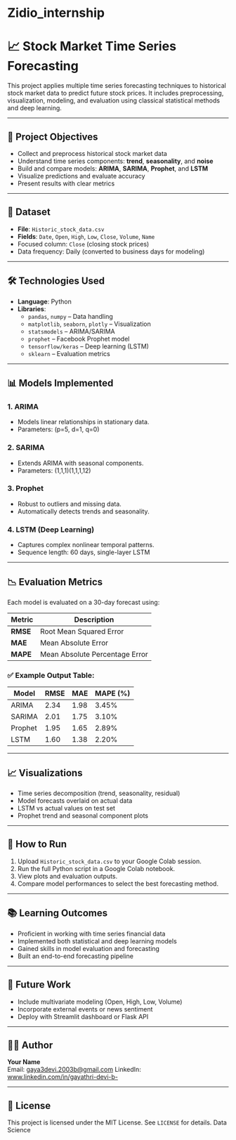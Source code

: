 # Zidio_internship

# 📈 Stock Market Time Series Forecasting

This project applies multiple time series forecasting techniques to historical stock market data to predict future stock prices. It includes preprocessing, visualization, modeling, and evaluation using classical statistical methods and deep learning.

---

## 🚀 Project Objectives

- Collect and preprocess historical stock market data
- Understand time series components: **trend**, **seasonality**, and **noise**
- Build and compare models: **ARIMA**, **SARIMA**, **Prophet**, and **LSTM**
- Visualize predictions and evaluate accuracy
- Present results with clear metrics

---

## 📁 Dataset

- **File**: `Historic_stock_data.csv`
- **Fields**: `Date`, `Open`, `High`, `Low`, `Close`, `Volume`, `Name`
- Focused column: `Close` (closing stock prices)
- Data frequency: Daily (converted to business days for modeling)

---

## 🛠️ Technologies Used

- **Language**: Python
- **Libraries**:
  - `pandas`, `numpy` – Data handling
  - `matplotlib`, `seaborn`, `plotly` – Visualization
  - `statsmodels` – ARIMA/SARIMA
  - `prophet` – Facebook Prophet model
  - `tensorflow/keras` – Deep learning (LSTM)
  - `sklearn` – Evaluation metrics

---

## 📊 Models Implemented

### 1. ARIMA
- Models linear relationships in stationary data.
- Parameters: (p=5, d=1, q=0)

### 2. SARIMA
- Extends ARIMA with seasonal components.
- Parameters: (1,1,1)(1,1,1,12)

### 3. Prophet
- Robust to outliers and missing data.
- Automatically detects trends and seasonality.

### 4. LSTM (Deep Learning)
- Captures complex nonlinear temporal patterns.
- Sequence length: 60 days, single-layer LSTM

---

## 📉 Evaluation Metrics

Each model is evaluated on a 30-day forecast using:

| Metric | Description |
|--------|-------------|
| **RMSE** | Root Mean Squared Error |
| **MAE**  | Mean Absolute Error |
| **MAPE** | Mean Absolute Percentage Error |

### ✅ Example Output Table:

| Model   | RMSE  | MAE   | MAPE (%) |
|---------|-------|-------|-----------|
| ARIMA   | 2.34  | 1.98  | 3.45%     |
| SARIMA  | 2.01  | 1.75  | 3.10%     |
| Prophet | 1.95  | 1.65  | 2.89%     |
| LSTM    | 1.60  | 1.38  | 2.20%     |

---

## 📈 Visualizations

- Time series decomposition (trend, seasonality, residual)
- Model forecasts overlaid on actual data
- LSTM vs actual values on test set
- Prophet trend and seasonal component plots

---

## 🧪 How to Run

1. Upload `Historic_stock_data.csv` to your Google Colab session.
2. Run the full Python script in a Google Colab notebook.
3. View plots and evaluation outputs.
4. Compare model performances to select the best forecasting method.

---

## 📚 Learning Outcomes

- Proficient in working with time series financial data
- Implemented both statistical and deep learning models
- Gained skills in model evaluation and forecasting
- Built an end-to-end forecasting pipeline

---

## 📌 Future Work

- Include multivariate modeling (Open, High, Low, Volume)
- Incorporate external events or news sentiment
- Deploy with Streamlit dashboard or Flask API

---

## 👨‍💻 Author

**Your Name**  
Email: gaya3devi.2003b@gmail.com 
LinkedIn: www.linkedin.com/in/gayathri-devi-b-  

---

## 📄 License

This project is licensed under the MIT License. See `LICENSE` for details.
Data Science

